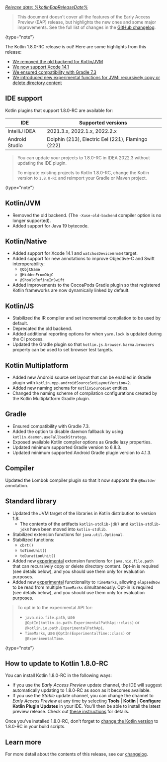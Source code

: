 [//]: # (title: What's new in Kotlin 1.8.0-RC)

_[Release date: %kotlinEapReleaseDate%](eap.md#build-details)_

> This document doesn't cover all the features of the Early Access Preview (EAP) release, but highlights the new ones and some major improvements.
> See the full list of changes in the [GitHub changelog](https://github.com/JetBrains/kotlin/releases/tag/v1.8.0-RC).
>
{type="note"}

The Kotlin 1.8.0-RC release is out! Here are some highlights from this release:

* [We removed the old backend for Kotlin/JVM](#kotlin-jvm)
* [We now support Xcode 14.1](#kotlin-native)
* [We ensured compatibility with Gradle 7.3](#gradle)
* [We introduced new experimental functions for JVM: recursively copy or delete directory content](#standard-library)

## IDE support

Kotlin plugins that support 1.8.0-RC are available for:

| IDE | Supported versions |
|--|--|
| IntelliJ IDEA | 2021.3.x, 2022.1.x, 2022.2.x |
| Android Studio | Dolphin (213), Electric Eel (221), Flamingo (222) |

> You can update your projects to 1.8.0-RC in IDEA 2022.3 without updating the IDE plugin.
> 
> To migrate existing projects to Kotlin 1.8.0-RC, change the Kotlin version to `1.8.0-RC` and reimport your Gradle or Maven project.
> 
{type="note"}

## Kotlin/JVM

* Removed the old backend. (The `-Xuse-old-backend` compiler option is no longer supported).
* Added support for Java 19 bytecode.

## Kotlin/Native

* Added support for Xcode 14.1 and `watchosDeviceArm64` target.
* Added support for new annotations to improve Objective-C and Swift interoperability:
    * `@ObjCName`
    * `@HiddenFromObjC`
    * `@ShouldRefineInSwift`
* Added improvements to the CocoaPods Gradle plugin so that registered Kotlin frameworks are now dynamically linked by default.

## Kotlin/JS

* Stabilized the IR compiler and set incremental compilation to be used by default.
* Deprecated the old backend.
* Added additional reporting options for when `yarn.lock` is updated during the CI process.
* Updated the Gradle plugin so that `kotlin.js.browser.karma.browsers` property can be used to set browser test targets.

## Kotlin Multiplatform

* Added new Android source set layout that can be enabled in Gradle plugin with `kotlin.mpp.androidSourceSetLayoutVersion=2`.
* Added new naming schema for `KotlinSourceSet` entities.
* Changed the naming scheme of compilation configurations created by the Kotlin Multiplatform Gradle plugin.

## Gradle

* Ensured compatibility with Gradle 7.3.
* Added the option to disable daemon fallback by using `kotlin.daemon.useFallbackStrategy`.
* Exposed available Kotlin compiler options as Gradle lazy properties.
* Updated minimum supported Gradle version to 6.8.3.
* Updated minimum supported Android Gradle plugin version to 4.1.3.

## Compiler

Updated the Lombok compiler plugin so that it now supports the `@Builder` annotation.

## Standard library

* Updated the JVM target of the libraries in Kotlin distribution to version 1.8:
   * The contents of the artifacts `kotlin-stdlib-jdk7` and `kotlin-stdlib-jdk8` have been moved into `kotlin-stdlib`.
* Stabilized extension functions for `java.util.Optional`.
* Stabilized functions:
    * `cbrt()`
    * `toTimeUnit()`
    * `toDurationUnit()`
* Added new [experimental](components-stability.md#stability-levels-explained) extension functions for `java.nio.file.path` that can recursively copy or delete directory content. Opt-in is required (see details below), and you should use them only for evaluation purposes.
* Added new [experimental](components-stability.md#stability-levels-explained) functionality to `TimeMarks`, allowing `elapsedNow` to be read from multiple `TimeMarks` simultaneously. Opt-in is required (see details below), and you should use them only for evaluation purposes.

> To opt in to the experimental API for:
> * `java.nio.file.path`, use `@OptIn(kotlin.io.path.ExperimentalPathApi::class)` or `@kotlin.io.path.ExperimentalPathApi`.
> * `TimeMarks`, use `@OptIn(ExperimentalTime::class)` or `@ExperimentalTime`.
>
{type="note"}

## How to update to Kotlin 1.8.0-RC

You can install Kotlin 1.8.0-RC in the following ways:

* If you use the _Early Access Preview_ update channel, the IDE will suggest automatically updating to 1.8.0-RC as soon as it becomes available.
* If you use the _Stable_ update channel, you can change the channel to _Early Access Preview_ at any time by selecting **Tools** | **Kotlin** | **Configure Kotlin Plugin Updates** in your IDE. You'll then be able to install the latest preview release. Check out [these instructions](install-eap-plugin.md) for details.

Once you've installed 1.8.0-RC, don't forget to [change the Kotlin version](configure-build-for-eap.md) to 1.8.0-RC in your build scripts.

## Learn more

For more detail about the contents of this release, see our [changelog](https://github.com/JetBrains/kotlin/releases/tag/v1.8.0-RC).
